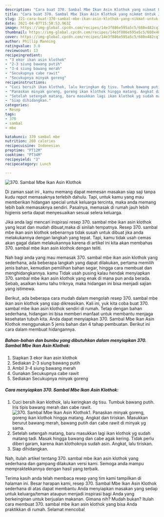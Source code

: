```yaml
---
description: "Cara buat 370. Sambal Mbe Ikan Asin Klothok yang nikmat Untuk Jualan"
title: "Cara buat 370. Sambal Mbe Ikan Asin Klothok yang nikmat Untuk Jualan"
slug: 221-cara-buat-370-sambal-mbe-ikan-asin-klothok-yang-nikmat-untuk-jualan
date: 2021-04-07T15:58:53.963Z
image: https://img-global.cpcdn.com/recipes/14e3f886e595a5c5/680x482cq70/370-sambal-mbe-ikan-asin-klothok-foto-resep-utama.jpg
thumbnail: https://img-global.cpcdn.com/recipes/14e3f886e595a5c5/680x482cq70/370-sambal-mbe-ikan-asin-klothok-foto-resep-utama.jpg
cover: https://img-global.cpcdn.com/recipes/14e3f886e595a5c5/680x482cq70/370-sambal-mbe-ikan-asin-klothok-foto-resep-utama.jpg
author: Phillip Manning
ratingvalue: 3.8
reviewcount: 13
recipeingredient:
- "3 ekor ikan asin klothok"
- "2-3 siung bawang putih"
- "3-4 siung bawang merah"
- "Secukupnya cabe rawit"
- "Secukupnya minyak goreng"
recipeinstructions:
- "Cuci bersih ikan klothok, lalu keringkan dg tisu. Tumbuk bawang putih. Iris tipis bawang merah dan cabe rawit."
- "Panaskan minyak goreng, goreng ikan klothok hingga matang. Angkat dan tiriskan. Masukkan berurut bawang merah, bawang putih dan cabe rawit di minyak yg sama."
- "Setelah setengah matang, baru masukkan lagi ikan klothok yg sudah matang tadi. Masak hingga bawang dan cabe agak kering. Tidak perlu diberi garam, karena ikan klothoknya sudah asin. Angkat, lalu tiriskan."
- "Siap dihidangkan."
categories:
- Resep
tags:
- 370
- sambal
- mbe

katakunci: 370 sambal mbe 
nutrition: 260 calories
recipecuisine: Indonesian
preptime: "PT12M"
cooktime: "PT34M"
recipeyield: "3"
recipecategory: Lunch

---
```



![370. Sambal Mbe Ikan Asin Klothok](https://img-global.cpcdn.com/recipes/14e3f886e595a5c5/680x482cq70/370-sambal-mbe-ikan-asin-klothok-foto-resep-utama.jpg)

Di zaman  saat ini , kamu memang dapat memesan masakan siap saji tanpa kudu repot memasaknya terlebih dahulu. Tapi, untuk kamu yang mau memberikan hidangan special untuk keluarga tercinta, maka anda memang lebih baik memasaknya sendiri. Pasalnya, memasak di rumah jauh lebih higienis serta dapat menyesuaikan sesuai selera keluarga.

Jika anda lagi mencari inspirasi resep 370. sambal mbe ikan asin klothok yang lezat dan mudah dibuat,maka di sinilah tempatnya. Resep 370. sambal mbe ikan asin klothok  sebenarnya tidak susah untuk dibuat jika anda melakukannya dengan langkah yang tepat. Tapi, kamu tidak usah cemas akan gagal dalam melakukannya 
karena di artikel ini kita akan membahas 370. sambal mbe ikan asin klothok dengan teliti.  



Nah bagi anda yang mau memasak 370. sambal mbe ikan asin klothok yang sederhana, ada beberapa langkah yang dapat dilakukan, pertama memilih jenis bahan, kemudian pemilihan bahan segar, hingga cara membuat dan menghidangkannya. kamu Tidak usah pusing kalau hendak menyiapkan 370. sambal mbe ikan asin klothok yang enak di mana pun anda berada. Sebab, asalkan kamu  tahu triknya, maka hidangan ini bisa menjadi sajian yang istimewa.

Berikut, ada beberapa cara mudah dalam mengolah resep 370. sambal mbe ikan asin klothok yang siap dikreasikan. Kali ini, yuk kita coba buat 370. sambal mbe ikan asin klothok sendiri di rumah. Tetap dengan bahan sederhana, hidangan ini bisa memberi manfaat untuk membantu menjaga kesehatan tubuh kita. Anda dapat menyiapkan 370. Sambal Mbe Ikan Asin Klothok menggunakan 5 jenis bahan dan 4 tahap pembuatan. Berikut ini cara dalam membuat hidangannya.

<!--inarticleads1-->

##### Bahan-bahan dan bumbu yang dibutuhkan dalam menyiapkan 370. Sambal Mbe Ikan Asin Klothok:

1. Siapkan 3 ekor ikan asin klothok
1. Sediakan 2-3 siung bawang putih
1. Ambil 3-4 siung bawang merah
1. Gunakan Secukupnya cabe rawit
1. Sediakan Secukupnya minyak goreng




<!--inarticleads2-->

##### Cara menyiapkan 370. Sambal Mbe Ikan Asin Klothok:

1. Cuci bersih ikan klothok, lalu keringkan dg tisu. Tumbuk bawang putih. Iris tipis bawang merah dan cabe rawit.
<img src="https://img-global.cpcdn.com/steps/112827f3c3890f89/160x128cq70/370-sambal-mbe-ikan-asin-klothok-langkah-memasak-1-foto.jpg" alt="370. Sambal Mbe Ikan Asin Klothok">1. Panaskan minyak goreng, goreng ikan klothok hingga matang. Angkat dan tiriskan. Masukkan berurut bawang merah, bawang putih dan cabe rawit di minyak yg sama.
1. Setelah setengah matang, baru masukkan lagi ikan klothok yg sudah matang tadi. Masak hingga bawang dan cabe agak kering. Tidak perlu diberi garam, karena ikan klothoknya sudah asin. Angkat, lalu tiriskan.
1. Siap dihidangkan.




Nah, itulah artikel tentang  370. sambal mbe ikan asin klothok  yang sederhana dan gampang dilakukan versi kami. Semoga anda mampu mempraktekkannya dengan hasil yang terbaik. 

Terima kasih anda telah membaca resep yang tim kami tampilkan di halaman ini. Besar harapan kami, resep  370. Sambal Mbe Ikan Asin Klothok sederhana di atas dapat membantu Anda menyiapkan masakan yang sedap untuk keluarga/teman ataupun menjadi inspirasi bagi Anda yang berkeinginan untuk berjualan makanan. Gimana nih? Mudah bukan? Itulah cara membuat 370. sambal mbe ikan asin klothok yang bisa Anda praktikkan di rumah. Selamat mencoba!

